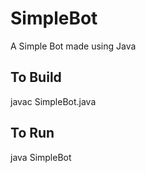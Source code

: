 # SimpleBot
A Simple Bot made using Java

## To Build
javac SimpleBot.java

## To Run
java SimpleBot
